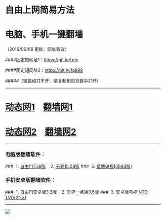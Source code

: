 # 自由上网简易方法
# 电脑、手机一键翻墙
（2016/06/09 更新，网址有效）

####固定短网址1：https://git.io/free

####固定短网址2：https://bit.ly/fq999

#####（微信如打不开，请复制到浏览器中打开）

***
# <a href="http://dt-1.ha2.tw/609/2" target="_blank">动态网1</a>&nbsp;&nbsp;&nbsp;&nbsp;<a href="http://fq-01.newca.org" target="_blank">翻墙网1</a>

# <a href="http://dt-2.season.tw/609/2" target="_blank">动态网2</a>&nbsp;&nbsp;&nbsp;&nbsp;<a href="http://fq-02.svws.org" target="_blank">翻墙网2</a>


***

### 电脑版翻墙软件：
###&nbsp;&nbsp;1. <a href="http://fq-03.arph.org/fgget.php?fid=fg758p.zip" target="_blank">自由门7.58版</a>&nbsp;&nbsp;&nbsp;&nbsp;2. <a href="http://fq-03.arph.org/fgget.php?fid=u1504.zip" target="_blank">无界15.04版</a>
###&nbsp;&nbsp;3. <a href="http://fq-03.arph.org/fgget.php?fid=GreeniPPOTV_Setup_Ver12Build944b.zip" target="_blank">爱博电视(0944版)</a>

### 手机安卓版翻墙软件：
###&nbsp;&nbsp;1. <a href="http://fq-03.arph.org/fgget.php?fid=fgma32.apk" target="_blank">自由门安卓版3.2版</a>&nbsp;&nbsp;&nbsp;&nbsp;2. <a href="http://fq-03.arph.org/fgget.php?fid=um3.5.apk" target="_blank">无界一点通3.5版</a>
###&nbsp;&nbsp;3. <a href="http://fq-03.arph.org/fgget.php?fid=iNTD_TV.apk" target="_blank">安卓版电视iNTD TV(V2.1.3)</a>

***

<p><img src="http://fq-04.uzon.org/pic/yjfq-20160606ok.png"></p> 
